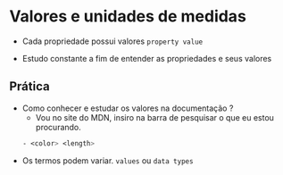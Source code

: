 # Valores e unidades de medidas

- Cada propriedade possui valores `property value`

* Estudo constante a fim de entender as propriedades e seus valores

## Prática

- Como conhecer e estudar os valores na documentação ?
  - Vou no site do MDN, insiro na barra de pesquisar o que eu estou procurando.
  ```css
  - <color> <length>
  ```
- Os termos podem variar. `values` ou `data types`
